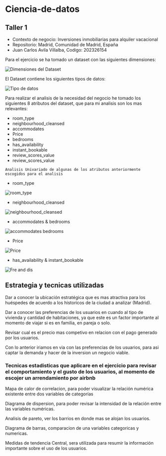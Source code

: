 #  Ciencia-de-datos
## Taller 1
- Contexto de negocio: Inversiones inmobiliarias para alquiler vacacional
- Repositorio: Madrid, Comunidad de Madrid, España
- Juan Carlos Avila Villalba, Codigo: 202326154

Para el ejercicio se ha tomado un dataset con las siguientes dimensiones:

![Dimensiones del Dataset](https://github.com/Jucavilav/Ciencia-de-datos/assets/127565867/5c5ca4e9-744a-4f1a-ba51-0e3a8e6af042)

El Dataset contiene los siguientes tipos de datos:

![Tipo de datos](https://github.com/Jucavilav/Ciencia-de-datos/assets/127565867/d87f88a5-8e55-4280-bccc-c0f376ece8ae)

Para realizar el analisis de la necesidad del negocio he tomado los siguientes 8 atributos del dataset, que para mi analisis son los mas relevantes:

- room_type
- neighbourhood_cleansed
- accommodates
- Price
- bedrooms
- has_availability
- instant_bookable
- review_scores_value
- review_scores_value

`Analisis Univariado de algunas de los atributos anteriormente escogidos para el analisis`

- room_type

![room_type](https://github.com/Jucavilav/Ciencia-de-datos/assets/127565867/c3fc712a-e852-4dc0-872f-464921c52b8f)

- neighbourhood_cleansed

![neighbourhood_cleansed](https://github.com/Jucavilav/Ciencia-de-datos/assets/127565867/8e429d5d-3d03-4d11-a405-16b79a9960ec)

- accommodates & bedrooms

![accommodates   bedrooms](https://github.com/Jucavilav/Ciencia-de-datos/assets/127565867/d0e082ca-e66b-4413-b475-974fe8751f06)

- Price

![Price](https://github.com/Jucavilav/Ciencia-de-datos/assets/127565867/4669d654-6e73-455a-9607-74f4bd2d1c28)

- has_availability & instant_bookable

![Fre and dis](https://github.com/Jucavilav/Ciencia-de-datos/assets/127565867/033f050b-06cd-44c8-81dd-1870410774bc)

## Estrategia y tecnicas utilizadas

Dar a conocer la ubicación estratégica que es mas atractiva para los huéspedes de acuerdo a los historicos de la ciudad a analizar (Madrid).

Dar a conocer las preferencias de los usuarios en cuando al tipo de vivienda y cantidad de habitaciones, ya que este es un factor importante al momento de viajar si es en familia, en pareja o solo.

Revisar cual es el precio mas competivo en relacion con el pago generado por los usuarios.

Con lo anterior iriamos en via con las preferencias de los usuarios, para asi captar la demanda y hacer de la inversion un negocio viable.


### Tecnicas estadisticas que aplicare en el ejercicio para  revisar el comportamiento y el gusto de los usuarios, al momento de escojer un arrendamiento por airbnb

Mapa de calor de correlacion, para poder visualizar la relación numérica existente entre dos variables de categorías

Diagrama de dispersion, para poder revisar la intensidad de la relación entre las variables numéricas.

Analisis de pareto, ver los barrios en donde mas se alojan los usuarios.

Diagrama de barras, comparacion de una variables categoricas y numericas.

Medidas de tendencia Central, sera utilizada para resumir la información importante sobre el uso de los usuarios.

